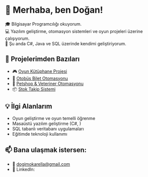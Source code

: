 # 👋 Merhaba, ben Doğan!

🎓 Bilgisayar Programcılığı okuyorum.  
💻 Yazılım geliştirme, otomasyon sistemleri ve oyun projeleri üzerine çalışıyorum.  
🌱 Şu anda C#, Java ve SQL üzerinde kendimi geliştiriyorum.

## 🚀 Projelerimden Bazıları

- 🎮 [Oyun Kütüphane Projesi](https://github.com/dogimokarella/oyun-kutuphane)
- 🚌 [Otobüs Bilet Otomasyonu](https://github.com/dogimokarella/otobus-bilet-otomasyonu)
- 🐾 [Petshop & Veteriner Otomasyonu](https://github.com/dogimokarella/petshop-veteriner-otomasyonu)
- 📦 [Stok Takip Sistemi](https://github.com/dogimokarella/stok-takip-otomasyonu)

## 💡 İlgi Alanlarım

- Oyun geliştirme ve oyun temelli öğrenme
- Masaüstü yazılım geliştirme (C#, )
- SQL tabanlı veritabanı uygulamaları
- Eğitimde teknoloji kullanımı

## 📫 Bana ulaşmak istersen:

- 📧 dogimokarella@gmail.com
- 💼 LinkedIn: 
